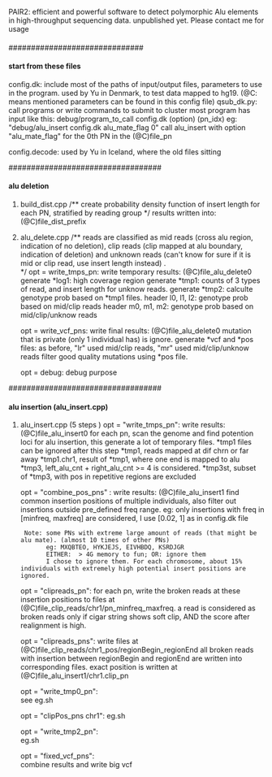 PAIR2: efficient and powerful software to detect polymorphic Alu elements in high-throughput sequencing data. unpublished yet. Please contact me for usage

####
##############################
#### start from these files 
config.dk: include most of the paths of input/output files, parameters to use in the program. 
           used by Yu in Denmark, to test data mapped to hg19.
                  (@C: means mentioned parameters can be found in this config file)
qsub_dk.py: call programs or write commands to submit to cluster
	    most program has input like this:
            debug/program_to_call config.dk (option) (pn_idx)
	    eg: "debug/alu_insert config.dk alu_mate_flag 0" call alu_insert with 
                option "alu_mate_flag" for the 0th PN in the (@C)file_pn

config.decode: used by Yu in Iceland, where the old files sitting 

##################################
#### alu deletion 
1. build_dist.cpp
   /** create probability density function of insert length for each PN, stratified by reading group
       */
   results written into: (@C)file_dist_prefix 

2. alu_delete.cpp
   /** reads are classified as mid reads (cross alu region, indication of no deletion), clip reads (clip mapped at alu boundary, indication of 
       deletion) and unknown reads (can't know for sure if it is mid or clip read, use insert length instead) .   
       */
   opt = write_tmps_pn: 
       write temporary results: (@C)file_alu_delete0
       generate *log1: high coverage region
       generate *tmp1: counts of 3 types of read, and insert length for unknow reads. 
       generate *tmp2: calculte genotype prob based on *tmp1 files. 
                       header l0, l1, l2: genotype prob based on mid/clip reads
                       header m0, m1, m2: genotype prob based on mid/clip/unknow reads

   opt = write_vcf_pns:
       write final results: (@C)file_alu_delete0
       mutation that is private (only 1 individual has) is ignore. 
       generate *vcf and *pos files: as before, "lr" used mid/clip reads,  "mr" used mid/clip/unknow reads
       filter good quality mutations using *pos file.
       
   opt = debug:
       debug purpose
       
##################################
#### alu insertion (alu_insert.cpp)
1. alu_insert.cpp  (5 steps )
   opt = "write_tmps_pn": 
       write results: (@C)file_alu_insert0
       for each pn, scan the genome and find potention loci for alu insertion, this generate a lot of temporary files. 
       *tmp1 files can be ignored after this step
       *tmp1, reads mapped at dif chrn or far away
       *tmp1.chr1, result of *tmp1, where one end is mapped to alu 
       *tmp3, left_alu_cnt + right_alu_cnt >= 4 is considered. 
       *tmp3st, subset of *tmp3, with pos in repetitive regions are excluded 
       
   opt = "combine_pos_pns" :
        write results: (@C)file_alu_insert1
        find common insertion positions of multiple individuals, also filter out insertions outside pre_defined freq range.
        eg:  only insertions with freq in [minfreq, maxfreq] are considered, I use [0.02, 1] as in config.dk file

        Note: some PNs with extreme large amount of reads (that might be alu mate). (almost 10 times of other PNs)
              eg: MXQBTEO, HYKJEJS, EIVHBDQ, KSRDJGR
              EITHER:  > 4G memory to fun; OR: ignore them
              I chose to ignore them. For each chromosome, about 15% individuals with extremely high potential insert positions are ignored. 

	
   opt = "clipreads_pn":
     for each pn, write the broken reads at these insertion positions to files at (@C)file_clip_reads/chr1/pn_minfreq_maxfreq.
     a read is considered as broken reads only if cigar string shows soft clip, AND the score after realignment is high.

   opt = "clipreads_pns":
     write files at  (@C)file_clip_reads/chr1_pos/regionBegin_regionEnd
     all broken reads with insertion between regionBegin and regionEnd are written into corresponding files. 
     exact position is written at (@C)file_alu_insert1/chr1.clip_pn


   opt = "write_tmp0_pn":  	 
       	 see eg.sh

   opt = "clipPos_pns chr1":
         eg.sh     

   opt = "write_tmp2_pn":  	 
         eg.sh

   opt = "fixed_vcf_pns":  	 
     combine results and write big vcf 